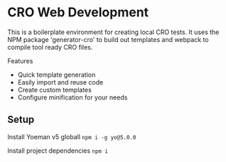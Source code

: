 # CRO Web Development

This is a boilerplate environment for creating local CRO tests.
It uses the NPM package 'generator-cro' to build out templates and webpack to compile tool ready CRO files.

Features

- Quick template generation
- Easily import and reuse code
- Create custom templates
- Configure minification for your needs

## Setup

Install Yoeman v5 globall
`npm i -g yo@5.0.0`

Install project dependencies
`npm i`

